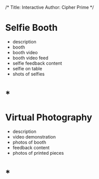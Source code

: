 /*
Title: Interactive
Author: Cipher Prime
*/


# Selfie Booth
- description
- booth
- booth video
- booth video feed
- selfie feedback content
- selfie on table
- shots of selfies

# *

# Virtual Photography
- description
- video demonstration
- photos of booth
- feedback content
- photos of printed pieces

# *